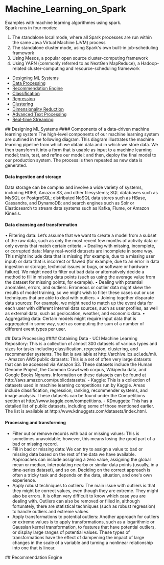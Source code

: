 # Machine_Learning_on_Spark
Examples with machine learning algorithmes using spark.<br>
Spark runs in four modes:<br>
1. The standalone local mode, where all Spark processes are run within the same Java Virtual Machine (JVM) process<br>
2. The standalone cluster mode, using Spark's own built-in job-scheduling framework<br>
3. Using Mesos, a popular open source cluster-computing framework<br>
4. Using YARN (commonly referred to as NextGen MapReduce), a Hadoop-related cluster-computing and resource-scheduling framework<br>


* [Designing ML Systems](#project1)
* [Data Processing](#project2)
* [Recommendation Engine](#project3)
* [Classification](#project4)
* [Regression](#project5)
* [Clustering](#project6)
* [Dimensionality Reduction](#project7)
* [Advanced Text Processing](#project8)
* [Real-time Streaming](#project9)


<a name="project1">
## Designing ML Systems
</a>
#### Components of a data-driven machine learning system
The high-level components of our machine learning system are outlined in the following diagram. This diagram illustrates the machine learning pipeline from which we obtain data and in which we store data. We then transform it into a form that is usable as input to a machine learning model; train, test, and refine our model; and then, deploy the final model to our production system. The process is then repeated as new data is generated.

#### Data ingestion and storage
Data storage can be complex and involve a wide variety of systems, including HDFS, Amazon S3, and other filesystems; SQL databases such as MySQL or PostgreSQL; distributed NoSQL data stores such as HBase, Cassandra, and DynamoDB; and search engines such as Solr or Elasticsearch to stream data systems such as Kafka, Flume, or Amazon Kinesis.

#### Data cleansing and transformation
• Filtering data: Let’s assume that we want to create a model from a subset of the raw data, such as only the most recent few months of activity data or only events that match certain criteria.
• Dealing with missing, incomplete, or corrupted data: Many real-world datasets are incomplete in some way. This might include data that is missing (for example, due to a missing user input) or data that is incorrect or flawed (for example, due to an error in data ingestion or storage, technical issues or bugs, or software or hardware failure). We might need to filter out bad data or alternatively decide a method to fill in missing data points (such as using the average value from the dataset for missing points, for example).
• Dealing with potential anomalies, errors, and outliers: Erroneous or outlier data might skew the results of model training, so we might wish to filter these cases out or use techniques that are able to deal with outliers.
• Joining together disparate data sources: For example, we might need to match up the event data for each user with different internal data sources, such as user profiles, as well as external data, such as geolocation, weather, and economic data.
• Aggregating data: Certain models might require input data that is aggregated in some way, such as computing the sum of a number of different event types per user.

<a name="project2">
## Data Processing
</a>
#### Obtaining Data
- UCI Machine Learning Repository: This is a collection of almost 300 datasets of various types and sizes for tasks including classification, regression, clustering, and recommender systems. The list is available at http://archive.ics.uci.edu/ml/.
- Amazon AWS public datasets: This is a set of often very large datasets that can be accessed via Amazon S3. These datasets include the Human Genome Project, the Common Crawl web corpus, Wikipedia data, and Google Books Ngrams. Information on these datasets can be found at http://aws.amazon.com/publicdatasets/.
- Kaggle: This is a collection of datasets used in machine learning competitions run by Kaggle. Areas include classification, regression, ranking, recommender systems, and image analysis. These datasets can be found under the Competitions section at http://www.kaggle.com/competitions.
- KDnuggets: This has a detailed list of public datasets, including some of those mentioned earlier. The list is available at http://www.kdnuggets.com/datasets/index.html.

#### Processing and transforming
- Filter out or remove records with bad or missing values: This is sometimes unavoidable; however, this means losing the good part of a bad or
missing record.
- Fill in bad or missing data: We can try to assign a value to bad or missing data based on the rest of the data we have available. Approaches can include assigning a zero value, assigning the global mean or median, interpolating nearby or similar data points (usually, in a time-series dataset), and so on. Deciding on the correct approach is often a tricky task and depends on the data, situation, and one's own experience.
- Apply robust techniques to outliers: The main issue with outliers is that they might be correct values, even though they are extreme. They might also be errors. It is often very difficult to know which case you are dealing with. Outliers can also be removed or filled in, although fortunately, there are statistical techniques (such as robust regression) to handle outliers and extreme values.
- Apply transformations to potential outliers: Another approach for
outliers or extreme values is to apply transformations, such as a logarithmic or Gaussian kernel transformation, to features that have potential outliers, or display large ranges of potential values. These types of transformations have the effect of dampening the impact of large changes in the scale of a variable and turning a nonlinear relationship into one that is linear.


<a name="project3">
## Recommendation Engine
</a>








